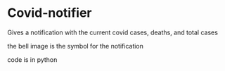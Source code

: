 # Covid-notifier
Gives a notification with the current covid cases, deaths, and total cases

the bell image is the symbol for the notification

code is in python
